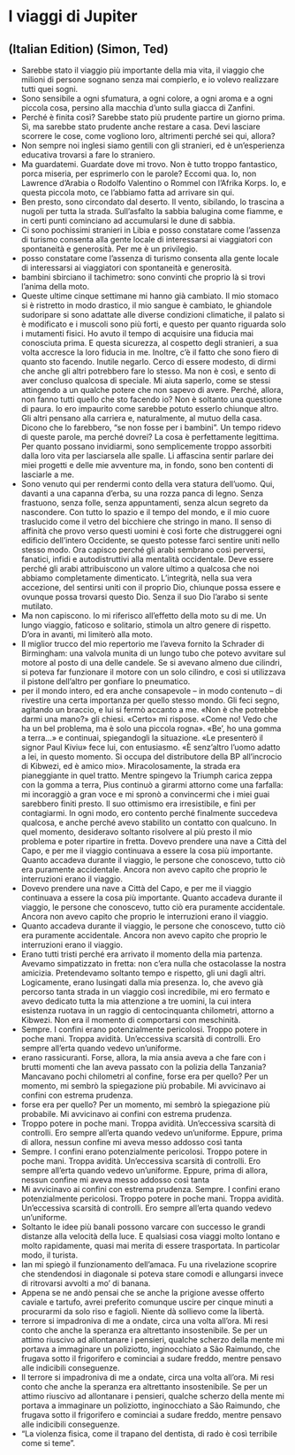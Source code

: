 # I viaggi di Jupiter
## (Italian Edition) (Simon, Ted)
- Sarebbe stato il viaggio più importante della mia vita, il viaggio che milioni di persone sognano senza mai compierlo, e io volevo realizzare tutti quei sogni.
- Sono sensibile a ogni sfumatura, a ogni colore, a ogni aroma e a ogni piccola cosa, persino alla macchia d’unto sulla giacca di Zanfini.
- Perché è finita così? Sarebbe stato più prudente partire un giorno prima. Sì, ma sarebbe stato prudente anche restare a casa. Devi lasciare scorrere le cose, come vogliono loro, altrimenti perché sei qui, allora?
- Non sempre noi inglesi siamo gentili con gli stranieri, ed è un’esperienza educativa trovarsi a fare lo straniero.
- Ma guardatemi. Guardate dove mi trovo. Non è tutto troppo fantastico, porca miseria, per esprimerlo con le parole? Eccomi qua. Io, non Lawrence d’Arabia o Rodolfo Valentino o Rommel con l’Afrika Korps. Io, e questa piccola moto, ce l’abbiamo fatta ad arrivare sin qui.
- Ben presto, sono circondato dal deserto. Il vento, sibilando, lo trascina a nugoli per tutta la strada. Sull’asfalto la sabbia balugina come fiamme, e in certi punti cominciano ad accumularsi le dune di sabbia.
- Ci sono pochissimi stranieri in Libia e posso constatare come l’assenza di turismo consenta alla gente locale di interessarsi ai viaggiatori con spontaneità e generosità. Per me è un privilegio.
- posso constatare come l’assenza di turismo consenta alla gente locale di interessarsi ai viaggiatori con spontaneità e generosità.
- bambini sbirciano il tachimetro: sono convinti che proprio là si trovi l’anima della moto.
- Queste ultime cinque settimane mi hanno già cambiato. Il mio stomaco si è ristretto in modo drastico, il mio sangue è cambiato, le ghiandole sudoripare si sono adattate alle diverse condizioni climatiche, il palato si è modificato e i muscoli sono più forti, e questo per quanto riguarda solo i mutamenti fisici. Ho avuto il tempo di acquisire una fiducia mai conosciuta prima. E questa sicurezza, al cospetto degli stranieri, a sua volta accresce la loro fiducia in me. Inoltre, c’è il fatto che sono fiero di quanto sto facendo. Inutile negarlo. Cerco di essere modesto, di dirmi che anche gli altri potrebbero fare lo stesso. Ma non è così, e sento di aver concluso qualcosa di speciale. Mi aiuta saperlo, come se stessi attingendo a un qualche potere che non sapevo di avere. Perché, allora, non fanno tutti quello che sto facendo io? Non è soltanto una questione di paura. Io ero impaurito come sarebbe potuto esserlo chiunque altro. Gli altri pensano alla carriera e, naturalmente, al mutuo della casa. Dicono che lo farebbero, “se non fosse per i bambini”. Un tempo ridevo di queste parole, ma perché dovrei? La cosa è perfettamente legittima. Per quanto possano invidiarmi, sono semplicemente troppo assorbiti dalla loro vita per lasciarsela alle spalle. Li affascina sentir parlare dei miei progetti e delle mie avventure ma, in fondo, sono ben contenti di lasciarle a me.
- Sono venuto qui per rendermi conto della vera statura dell’uomo. Qui, davanti a una capanna d’erba, su una rozza panca di legno. Senza frastuono, senza folle, senza appuntamenti, senza alcun segreto da nascondere. Con tutto lo spazio e il tempo del mondo, e il mio cuore traslucido come il vetro del bicchiere che stringo in mano. Il senso di affinità che provo verso questi uomini è così forte che distruggerei ogni edificio dell’intero Occidente, se questo potesse farci sentire uniti nello stesso modo. Ora capisco perché gli arabi sembrano così perversi, fanatici, infidi e autodistruttivi alla mentalità occidentale. Deve essere perché gli arabi attribuiscono un valore ultimo a qualcosa che noi abbiamo completamente dimenticato. L’integrità, nella sua vera accezione, del sentirsi uniti con il proprio Dio, chiunque possa essere e ovunque possa trovarsi questo Dio. Senza il suo Dio l’arabo si sente mutilato.
- Ma non capiscono. Io mi riferisco all’effetto della moto su di me. Un lungo viaggio, faticoso e solitario, stimola un altro genere di rispetto. D’ora in avanti, mi limiterò alla moto.
- Il miglior trucco del mio repertorio me l’aveva fornito la Schrader di Birmingham: una valvola munita di un lungo tubo che potevo avvitare sul motore al posto di una delle candele. Se si avevano almeno due cilindri, si poteva far funzionare il motore con un solo cilindro, e così si utilizzava il pistone dell’altro per gonfiare lo pneumatico.
- per il mondo intero, ed era anche consapevole – in modo contenuto – di rivestire una certa importanza per quello stesso mondo. Gli feci segno, agitando un braccio, e lui si fermò accanto a me. «Non è che potrebbe darmi una mano?» gli chiesi. «Certo» mi rispose. «Come no! Vedo che ha un bel problema, ma è solo una piccola rogna». «Be’, ho una gomma a terra…» e continuai, spiegandogli la situazione. «Le presenterò il signor Paul Kiviu» fece lui, con entusiasmo. «È senz’altro l’uomo adatto a lei, in questo momento. Si occupa del distributore della BP all’incrocio di Kibwezi, ed è amico mio». Miracolosamente, la strada era pianeggiante in quel tratto. Mentre spingevo la Triumph carica zeppa con la gomma a terra, Pius continuò a girarmi attorno come una farfalla: mi incoraggiò a gran voce e mi spronò a convincermi che i miei guai sarebbero finiti presto. Il suo ottimismo era irresistibile, e finì per contagiarmi. In ogni modo, ero contento perché finalmente succedeva qualcosa, e anche perché avevo stabilito un contatto con qualcuno. In quel momento, desideravo soltanto risolvere al più presto il mio problema e poter ripartire in fretta. Dovevo prendere una nave a Città del Capo, e per me il viaggio continuava a essere la cosa più importante. Quanto accadeva durante il viaggio, le persone che conoscevo, tutto ciò era puramente accidentale. Ancora non avevo capito che proprio le interruzioni erano il viaggio.
- Dovevo prendere una nave a Città del Capo, e per me il viaggio continuava a essere la cosa più importante. Quanto accadeva durante il viaggio, le persone che conoscevo, tutto ciò era puramente accidentale. Ancora non avevo capito che proprio le interruzioni erano il viaggio.
- Quanto accadeva durante il viaggio, le persone che conoscevo, tutto ciò era puramente accidentale. Ancora non avevo capito che proprio le interruzioni erano il viaggio.
- Erano tutti tristi perché era arrivato il momento della mia partenza. Avevamo simpatizzato in fretta: non c’era nulla che ostacolasse la nostra amicizia. Pretendevamo soltanto tempo e rispetto, gli uni dagli altri. Logicamente, erano lusingati dalla mia presenza. Io, che avevo già percorso tanta strada in un viaggio così incredibile, mi ero fermato e avevo dedicato tutta la mia attenzione a tre uomini, la cui intera esistenza ruotava in un raggio di centocinquanta chilometri, attorno a Kibwezi. Non era il momento di comportarsi con meschinità.
- Sempre. I confini erano potenzialmente pericolosi. Troppo potere in poche mani. Troppa avidità. Un’eccessiva scarsità di controlli. Ero sempre all’erta quando vedevo un’uniforme.
- erano rassicuranti. Forse, allora, la mia ansia aveva a che fare con i brutti momenti che Ian aveva passato con la polizia della Tanzania? Mancavano pochi chilometri al confine, forse era per quello? Per un momento, mi sembrò la spiegazione più probabile. Mi avvicinavo ai confini con estrema prudenza.
- forse era per quello? Per un momento, mi sembrò la spiegazione più probabile. Mi avvicinavo ai confini con estrema prudenza.
- Troppo potere in poche mani. Troppa avidità. Un’eccessiva scarsità di controlli. Ero sempre all’erta quando vedevo un’uniforme. Eppure, prima di allora, nessun confine mi aveva messo addosso così tanta
- Sempre. I confini erano potenzialmente pericolosi. Troppo potere in poche mani. Troppa avidità. Un’eccessiva scarsità di controlli. Ero sempre all’erta quando vedevo un’uniforme. Eppure, prima di allora, nessun confine mi aveva messo addosso così tanta
- Mi avvicinavo ai confini con estrema prudenza. Sempre. I confini erano potenzialmente pericolosi. Troppo potere in poche mani. Troppa avidità. Un’eccessiva scarsità di controlli. Ero sempre all’erta quando vedevo un’uniforme.
- Soltanto le idee più banali possono varcare con successo le grandi distanze alla velocità della luce. E qualsiasi cosa viaggi molto lontano e molto rapidamente, quasi mai merita di essere trasportata. In particolar modo, il turista.
- Ian mi spiegò il funzionamento dell’amaca. Fu una rivelazione scoprire che stendendosi in diagonale si poteva stare comodi e allungarsi invece di ritrovarsi avvolti a mo’ di banana.
- Appena se ne andò pensai che se anche la prigione avesse offerto caviale e tartufo, avrei preferito comunque uscire per cinque minuti a procurarmi da solo riso e fagioli. Niente dà sollievo come la libertà.
- terrore si impadroniva di me a ondate, circa una volta all’ora. Mi resi conto che anche la speranza era altrettanto insostenibile. Se per un attimo riuscivo ad allontanare i pensieri, qualche scherzo della mente mi portava a immaginare un poliziotto, inginocchiato a São Raimundo, che frugava sotto il frigorifero e cominciai a sudare freddo, mentre pensavo alle indicibili conseguenze.
- Il terrore si impadroniva di me a ondate, circa una volta all’ora. Mi resi conto che anche la speranza era altrettanto insostenibile. Se per un attimo riuscivo ad allontanare i pensieri, qualche scherzo della mente mi portava a immaginare un poliziotto, inginocchiato a São Raimundo, che frugava sotto il frigorifero e cominciai a sudare freddo, mentre pensavo alle indicibili conseguenze.
- “La violenza fisica, come il trapano del dentista, di rado è così terribile come si teme”.
